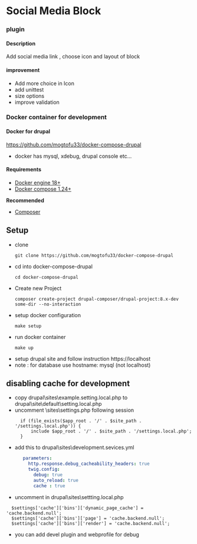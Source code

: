 # Social Media Block
### plugin
#### Description
Add social media link , choose icon and layout of block

#### improvement
- Add more choice in Icon
- add unittest
- size options
- improve validation

### Docker container for development

#### Docker for drupal
https://github.com/mogtofu33/docker-compose-drupal

- docker has mysql, xdebug, drupal console etc...
#### Requirements

- [Docker engine 18+](https://docs.docker.com/install)
- [Docker compose 1.24+](https://docs.docker.com/compose/install)

**Recommended**

- [Composer](https://getcomposer.org)

## Setup

- clone
  ```
  git clone https://github.com/mogtofu33/docker-compose-drupal
  ```
- cd into docker-compose-drupal
  ```
  cd docker-compose-drupal
  ```
- Create new Project
  ```
  composer create-project drupal-composer/drupal-project:8.x-dev some-dir --no-interaction
  ```
- setup docker configuration
  ```
  make setup
  ```
- run docker container
   ```
   make up
   ```
- setup drupal site and follow instruction
  https://localhost
- note : for database use hostname: mysql (not localhost)

## disabling cache for development
-  copy drupal\sites\example.setting.local.php to drupal\site\default\setting.local.php
-  uncomment \sites\settings.php following session
    ```
      if (file_exists($app_root . '/' . $site_path . '/settings.local.php')) {
          include $app_root . '/' . $site_path . '/settings.local.php';
      }
    ```
 - add this to drupal\sites\development.sevices.yml
    ```yaml
       parameters:
         http.response.debug_cacheability_headers: true
         twig.config:
           debug: true
           auto_reload: true
           cache : true
    ```
 - uncomment in drupal\sites\settting.local.php
  ```
    $settings['cache']['bins']['dynamic_page_cache'] = 'cache.backend.null';
    $settings['cache']['bins']['page'] = 'cache.backend.null';
    $settings['cache']['bins']['render'] = 'cache.backend.null';
  ```
 - you can add devel plugin and webprofile for debug
